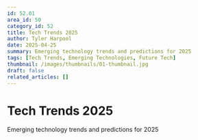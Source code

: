 ```yaml
---
id: 52.01
area_id: 50
category_id: 52
title: Tech Trends 2025
author: Tyler Harpool
date: 2025-04-25
summary: Emerging technology trends and predictions for 2025
tags: [Tech Trends, Emerging Technologies, Future Tech]
thumbnail: /images/thumbnails/01-thumbnail.jpg
draft: false
related_articles: []
---
```


# Tech Trends 2025

Emerging technology trends and predictions for 2025

